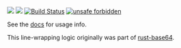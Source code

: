 [![](https://img.shields.io/crates/v/line_wrap.svg)](https://crates.io/crates/line_wrap) [![](https://docs.rs/line-wrap/badge.svg)](https://docs.rs/line-wrap/) [![Build Status](https://semaphoreci.com/api/v1/marshallpierce/line-wrap-rs/branches/master/shields_badge.svg)](https://semaphoreci.com/marshallpierce/line-wrap-rs) [![unsafe forbidden](https://img.shields.io/badge/unsafe-forbidden-success.svg)](https://github.com/rust-secure-code/safety-dance/)

See the [docs](https://docs.rs/line-wrap/) for usage info.

This line-wrapping logic originally was part of [rust-base64](https://github.com/marshallpierce/rust-base64).
